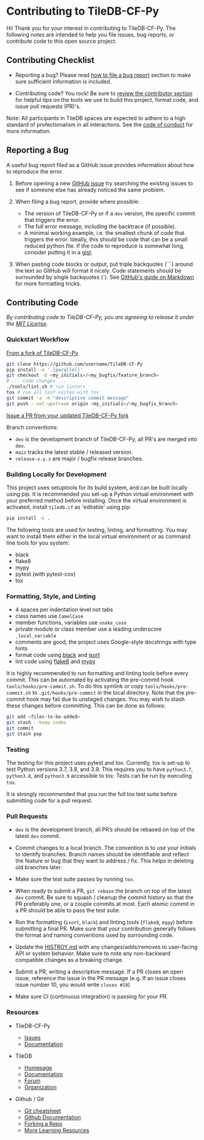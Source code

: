 # Contributing to TileDB-CF-Py

Hi! Thank you for your interest in contributing to TileDB-CF-Py. The following notes are intended to help you file issues, bug reports, or contribute code to this open source project.

## Contributing Checklist

* Reporting a bug?  Please read [how to file a bug report](#reporting-a-bug) section to make sure sufficient information is included.

* Contributing code? You rock! Be sure to [review the contributor section](#contributing-code) for helpful tips on the tools we use to build this project, format code, and issue pull requests (PR)'s.

Note: All participants in TileDB spaces are expected to adhere to a high standard of profectionalism in all interactions. See the [code of conduct](CODE_OF_CONDUCT.md) for more information.

## Reporting a Bug

A useful bug report filed as a GitHub issue provides information about how to reproduce the error.

1. Before opening a new [GitHub issue](https://github.com/TileDB-Inc/TileDB-CF-Py/issues) try searching the existing issues to see if someone else has already noticed the same problem.

2. When filing a bug report, provide where possible:

    * The version of TileDB-CF-Py or if a `dev` version, the specific commit that triggers the error.
    * The full error message, including the backtrace (if possible).
    * A minimal working example, i.e. the smallest chunk of code that triggers the error. Ideally, this should be code that can be a small reduced python file. If the code to reproduce is somewhat long, consider putting it in a [gist](https://gist.github.com).

3. When pasting code blocks or output, put triple backquotes (\`\`\`) around the text so GitHub will format it nicely. Code statements should be surrounded by single backquotes (\`). See [GitHub's guide on Markdown](https://guides.github.com/features/mastering-markdown) for more formatting tricks.

## Contributing Code

*By contributing code to TileDB-CF-Py, you are agreeing to release it under the [MIT License](https://github.com/TileDB-Inc/TileDB/tree/dev/LICENSE).*

### Quickstart Workflow

[From a fork of TileDB-CF-Py](https://help.github.com/articles/fork-a-repo/)

```bash
git clone https://github.com/username/TileDB-CF-Py
pip install -e '.[parallel]'
git checkout -b <my_initials>/<my_bugfix/feature_branch>
# ... code changes ...
./tools/lint.sh # run linters
tox # run all test suites with tox
git commit -a -m "descriptive commit message"
git push --set-upstream origin <my_initials>/<my_bugfix_branch>
```

[Issue a PR from your updated TileDB-CF-Py fork](https://help.github.com/articles/creating-a-pull-request-from-a-fork/)

Branch conventions:

* `dev` is the development branch of TileDB-CF-Py, all PR's are merged into `dev`.
* `main` tracks the latest stable / released version.
* `release-x.y.z` are major / bugfix release branches.

### Building Locally for Development

This project uses setuptools for its build system, and can be built locally using pip. It is recommended you set-up a Python virtual environment with your preferred method before installing. Once the virtual environment is activated, install `tiledb.cf` as 'editable' using pip:

```bash
pip install -e .
```

The following tools are used for testing, linting, and formatting. You may want to install them either in the local virtual environment or as command line tools for you system:

* black
* flake8
* mypy
* pytest (with pytest-cov)
* tox


### Formatting, Style, and Linting

* 4 spaces per indentation level not tabs
* class names use `CamelCase`
* member functions, variables use `snake_case`
* private module or class member use a leading underscore `_local_variable`
* comments are good, the project uses Google-style docstrings with type hints
* format code using [black](https://pypi.org/project/black/) and [isort](https://pypi.org/project/isort/)
* lint code using [flake8](https://pypi.org/project/flake8/) and [mypy](https://pypi.org/project/mypy/)

It is highly recommended to run formatting and linting tools before every commit. This can be automated by activating the pre-commit hook `tools/hooks/pre-commit.sh`. To do this symlink or copy `tools/hooks/pre-commit.sh` to `.git/hooks/pre-commit` in the local directory. Note that the pre-commit hook may fail due to unstaged changes. You may wish to stash these changes before committing. This can be done as follows:

```bash
git add <files-to-be-added>
git stash --keep-index
git commit
git stash pop
```

### Testing

The testing for this project uses pytest and tox. Currently, tox is set-up to test Python versions 3.7, 3.8, and 3.9. This requires you to have `python3.7`, `python3.8`, and `python3.9` accessible to tox. Tests can be run by executing `tox`.

It is strongly recommended that you run the full tox test suite before submitting code for a pull request.

### Pull Requests

* `dev` is the development branch, all PR’s should be rebased on top of the latest `dev` commit.

* Commit changes to a local branch.  The convention is to use your initials to identify branches.  Branch names should be identifiable and reflect the feature or bug that they want to address / fix. This helps in deleting old branches later.

* Make sure the test suite passes by running `tox`.

* When ready to submit a PR, `git rebase` the branch on top of the latest `dev` commit.  Be sure to squash / cleanup the commit history so that the PR preferably one, or a couple commits at most.  Each atomic commit in a PR should be able to pass the test suite.

* Run the formatting (`isort`, `black`) and linting tools (`flake8`, `mypy`) before submitting a final PR. Make sure that your contribution generally follows the format and naming conventions used by surrounding code.

* Update the [HISTROY.md](HISTORY.md) with any changes/adds/removes to user-facing API or system behavior. Make sure to note any non-backward compatible changes as a breaking change.

* Submit a PR, writing a descriptive message.  If a PR closes an open issue, reference the issue in the PR message (e.g. If an issue closes issue number 10, you would write `closes #10`)

* Make sure CI (continuous integration) is passing for your PR.

### Resources

* TileDB-CF-Py
  * [Issues](https://github.com/TileDB-Inc/TileDB-CF-Py/issues)
  * [Documentation](https://docs.tiledb.com/geospatial)

* TileDB
  * [Homepage](https://tiledb.com)
  * [Documentation](https://docs.tiledb.com/main/)
  * [Forum](https://forum.tiledb.io/)
  * [Organization](https://github.com/TileDB-Inc/)

* Github / Git
  * [Git cheatsheet](https://services.github.com/on-demand/downloads/github-git-cheat-sheet/)
  * [Github Documentation](https://help.github.com/)
  * [Forking a Repo](https://help.github.com/articles/fork-a-repo/)
  * [More Learning Resources](https://help.github.com/articles/git-and-github-learning-resources/)
